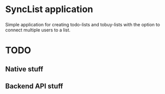 # SyncList application

###
Simple application for creating todo-lists and tobuy-lists with the option to connect multiple users to a list.


# TODO

###
## Native stuff


###
## Backend API stuff

